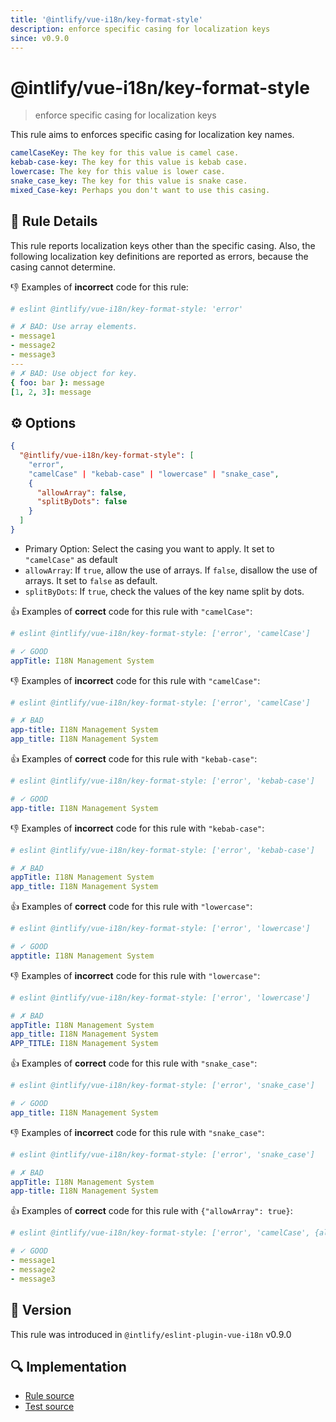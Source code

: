 ```yaml
---
title: '@intlify/vue-i18n/key-format-style'
description: enforce specific casing for localization keys
since: v0.9.0
---
```


# @intlify/vue-i18n/key-format-style

> enforce specific casing for localization keys

This rule aims to enforces specific casing for localization key names.

```yaml
camelCaseKey: The key for this value is camel case.
kebab-case-key: The key for this value is kebab case.
lowercase: The key for this value is lower case.
snake_case_key: The key for this value is snake case.
mixed_Case-key: Perhaps you don't want to use this casing.
```

## :book: Rule Details

This rule reports localization keys other than the specific casing.
Also, the following localization key definitions are reported as errors, because the casing cannot determine.

:-1: Examples of **incorrect** code for this rule:

<eslint-code-block language="yaml">

```yaml
# eslint @intlify/vue-i18n/key-format-style: 'error'

# ✗ BAD: Use array elements.
- message1
- message2
- message3
---
# ✗ BAD: Use object for key.
{ foo: bar }: message
[1, 2, 3]: message
```

</eslint-code-block>

## :gear: Options

```json
{
  "@intlify/vue-i18n/key-format-style": [
    "error",
    "camelCase" | "kebab-case" | "lowercase" | "snake_case",
    {
      "allowArray": false,
      "splitByDots": false
    }
  ]
}
```

- Primary Option: Select the casing you want to apply. It set to `"camelCase"` as default
- `allowArray`: If `true`, allow the use of arrays. If `false`, disallow the use of arrays. It set to `false` as default.
- `splitByDots`: If `true`, check the values of the key name split by dots.

:+1: Examples of **correct** code for this rule with `"camelCase"`:

<eslint-code-block language="yaml">

```yaml
# eslint @intlify/vue-i18n/key-format-style: ['error', 'camelCase']

# ✓ GOOD
appTitle: I18N Management System
```

</eslint-code-block>

:-1: Examples of **incorrect** code for this rule with `"camelCase"`:

<eslint-code-block language="yaml">

```yaml
# eslint @intlify/vue-i18n/key-format-style: ['error', 'camelCase']

# ✗ BAD
app-title: I18N Management System
app_title: I18N Management System
```

</eslint-code-block>

:+1: Examples of **correct** code for this rule with `"kebab-case"`:

<eslint-code-block language="yaml">

```yaml
# eslint @intlify/vue-i18n/key-format-style: ['error', 'kebab-case']

# ✓ GOOD
app-title: I18N Management System
```

</eslint-code-block>

:-1: Examples of **incorrect** code for this rule with `"kebab-case"`:

<eslint-code-block language="yaml">

```yaml
# eslint @intlify/vue-i18n/key-format-style: ['error', 'kebab-case']

# ✗ BAD
appTitle: I18N Management System
app_title: I18N Management System
```

</eslint-code-block>

:+1: Examples of **correct** code for this rule with `"lowercase"`:

<eslint-code-block language="yaml">

```yaml
# eslint @intlify/vue-i18n/key-format-style: ['error', 'lowercase']

# ✓ GOOD
apptitle: I18N Management System
```

</eslint-code-block>

:-1: Examples of **incorrect** code for this rule with `"lowercase"`:

<eslint-code-block language="yaml">

```yaml
# eslint @intlify/vue-i18n/key-format-style: ['error', 'lowercase']

# ✗ BAD
appTitle: I18N Management System
app_title: I18N Management System
APP_TITLE: I18N Management System
```

</eslint-code-block>

:+1: Examples of **correct** code for this rule with `"snake_case"`:

<eslint-code-block language="yaml">

```yaml
# eslint @intlify/vue-i18n/key-format-style: ['error', 'snake_case']

# ✓ GOOD
app_title: I18N Management System
```

</eslint-code-block>

:-1: Examples of **incorrect** code for this rule with `"snake_case"`:

<eslint-code-block language="yaml">

```yaml
# eslint @intlify/vue-i18n/key-format-style: ['error', 'snake_case']

# ✗ BAD
appTitle: I18N Management System
app-title: I18N Management System
```

</eslint-code-block>

:+1: Examples of **correct** code for this rule with `{"allowArray": true}`:

<eslint-code-block language="yaml">

```yaml
# eslint @intlify/vue-i18n/key-format-style: ['error', 'camelCase', {allowArray: true}]

# ✓ GOOD
- message1
- message2
- message3
```

</eslint-code-block>

## :rocket: Version

This rule was introduced in `@intlify/eslint-plugin-vue-i18n` v0.9.0

## :mag: Implementation

- [Rule source](https://github.com/intlify/eslint-plugin-vue-i18n/blob/master/lib/rules/key-format-style.ts)
- [Test source](https://github.com/intlify/eslint-plugin-vue-i18n/tree/master/tests/lib/rules/key-format-style.ts)
